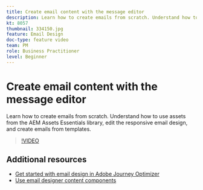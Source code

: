 ```yaml
---
title: Create email content with the message editor 
description: Learn how to create emails from scratch. Understand how to use assets from the AEM Assets Essentials library, edit the responsive email design, and create emails from templates. 
kt: 8057
thumbnail: 334150.jpg
feature: Email Design
doc-type: feature video
team: PM
role: Business Practitioner
level: Beginner
---
```


# Create email content with the message editor 

Learn how to create emails from scratch. Understand how to use assets from the AEM Assets Essentials library, edit the responsive email design, and create emails from templates. 

>[!VIDEO](https://video.tv.adobe.com/v/334150?quality=12)

## Additional resources

* [Get started with email design in Adobe Journey Optimizer](https://experienceleague.adobe.com/docs/journey-optimizer/using/create-messages/email-designer/design-emails.html)
* [Use email designer content components](https://experienceleague.adobe.com/docs/journey-optimizer/using/create-messages/email-designer/design-emails.html)

